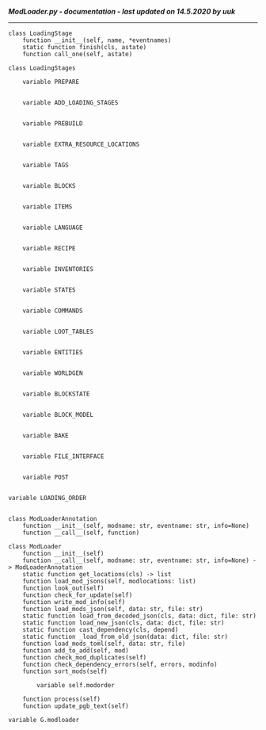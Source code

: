 ***ModLoader.py - documentation - last updated on 14.5.2020 by uuk***
___

    class LoadingStage
        function __init__(self, name, *eventnames)
        static function finish(cls, astate)
        function call_one(self, astate)

    class LoadingStages

        variable PREPARE


        variable ADD_LOADING_STAGES


        variable PREBUILD


        variable EXTRA_RESOURCE_LOCATIONS


        variable TAGS


        variable BLOCKS


        variable ITEMS


        variable LANGUAGE


        variable RECIPE


        variable INVENTORIES


        variable STATES


        variable COMMANDS


        variable LOOT_TABLES


        variable ENTITIES


        variable WORLDGEN


        variable BLOCKSTATE


        variable BLOCK_MODEL


        variable BAKE


        variable FILE_INTERFACE


        variable POST


    variable LOADING_ORDER


    class ModLoaderAnnotation
        function __init__(self, modname: str, eventname: str, info=None)
        function __call__(self, function)

    class ModLoader
        function __init__(self)
        function __call__(self, modname: str, eventname: str, info=None) -> ModLoaderAnnotation
        static function get_locations(cls) -> list
        function load_mod_jsons(self, modlocations: list)
        function look_out(self)
        function check_for_update(self)
        function write_mod_info(self)
        function load_mods_json(self, data: str, file: str)
        static function load_from_decoded_json(cls, data: dict, file: str)
        static function load_new_json(cls, data: dict, file: str)
        static function cast_dependency(cls, depend)
        static function _load_from_old_json(data: dict, file: str)
        function load_mods_toml(self, data: str, file)
        function add_to_add(self, mod)
        function check_mod_duplicates(self)
        function check_dependency_errors(self, errors, modinfo)
        function sort_mods(self)

            variable self.modorder

        function process(self)
        function update_pgb_text(self)

    variable G.modloader

